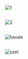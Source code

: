 ![1](https://github.com/mehmetalikenger/Banka_Otomasyonu/assets/51053401/f36f1fe4-2967-4026-901c-6db87396730a) <br /><br />
  
![2](https://github.com/mehmetalikenger/Banka_Otomasyonu/assets/51053401/4d020f75-bf8e-446f-932c-e6189271822c) <br /><br />

![havale](https://github.com/mehmetalikenger/Banka_Otomasyonu/assets/51053401/480688a5-a0bb-4fbd-87d0-b55eee3cfc7c) <br /><br />

![ozet](https://github.com/mehmetalikenger/Banka_Otomasyonu/assets/51053401/b52880b9-9b76-4123-a18c-0c8fc00b8b25)
 
